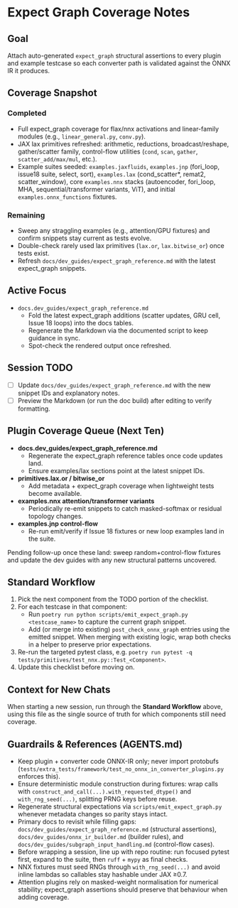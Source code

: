 # Expect Graph Coverage Notes

## Goal
Attach auto-generated `expect_graph` structural assertions to every plugin and example testcase so each converter path is validated against the ONNX IR it produces.

## Coverage Snapshot
### Completed
- Full expect_graph coverage for flax/nnx activations and linear-family modules (e.g., `linear_general.py`, `conv.py`).
- JAX lax primitives refreshed: arithmetic, reductions, broadcast/reshape, gather/scatter family, control-flow utilities (`cond`, `scan`, `gather`, `scatter_add/max/mul`, etc.).
- Example suites seeded: `examples.jaxfluids`, `examples.jnp` (fori_loop, issue18 suite, select, sort), `examples.lax` (cond_scatter*, remat2, scatter_window), core `examples.nnx` stacks (autoencoder, fori_loop, MHA, sequential/transformer variants, ViT), and initial `examples.onnx_functions` fixtures.

### Remaining
- Sweep any straggling examples (e.g., attention/GPU fixtures) and confirm snippets stay current as tests evolve.
- Double-check rarely used lax primitives (`lax.or`, `lax.bitwise_or`) once tests exist.
- Refresh `docs/dev_guides/expect_graph_reference.md` with the latest expect_graph snippets.

## Active Focus
- `docs.dev_guides/expect_graph_reference.md`
  - Fold the latest expect_graph additions (scatter updates, GRU cell, Issue 18 loops) into the docs tables.
  - Regenerate the Markdown via the documented script to keep guidance in sync.
  - Spot-check the rendered output once refreshed.

## Session TODO
- [ ] Update `docs/dev_guides/expect_graph_reference.md` with the new snippet IDs and explanatory notes.
- [ ] Preview the Markdown (or run the doc build) after editing to verify formatting.

## Plugin Coverage Queue (Next Ten)
- **docs.dev_guides/expect_graph_reference.md**
  - Regenerate the expect_graph reference tables once code updates land.
  - Ensure examples/lax sections point at the latest snippet IDs.
- **primitives.lax.or / bitwise_or**
  - Add metadata + expect_graph coverage when lightweight tests become available.
- **examples.nnx attention/transformer variants**
  - Periodically re-emit snippets to catch masked-softmax or residual topology changes.
- **examples.jnp control-flow**
  - Re-run emit/verify if Issue 18 fixtures or new loop examples land in the suite.


Pending follow-up once these land: sweep random+control-flow fixtures and update the dev guides with any new structural patterns uncovered.

## Standard Workflow
1. Pick the next component from the TODO portion of the checklist.
2. For each testcase in that component:
   - Run `poetry run python scripts/emit_expect_graph.py <testcase_name>` to capture the current graph snippet.
   - Add (or merge into existing) `post_check_onnx_graph` entries using the emitted snippet. When merging with existing logic, wrap both checks in a helper to preserve prior expectations.
3. Re-run the targeted pytest class, e.g. `poetry run pytest -q tests/primitives/test_nnx.py::Test_<Component>`.
4. Update this checklist before moving on.

## Context for New Chats
When starting a new session, run through the **Standard Workflow** above, using this file as the single source of truth for which components still need coverage.

## Guardrails & References (AGENTS.md)
- Keep plugin + converter code ONNX-IR only; never import protobufs (`tests/extra_tests/framework/test_no_onnx_in_converter_plugins.py` enforces this).
- Ensure deterministic module construction during fixtures: wrap calls with `construct_and_call(...).with_requested_dtype()` and `with_rng_seed(...)`, splitting PRNG keys before reuse.
- Regenerate structural expectations via `scripts/emit_expect_graph.py` whenever metadata changes so parity stays intact.
- Primary docs to revisit while filling gaps: `docs/dev_guides/expect_graph_reference.md` (structural assertions), `docs/dev_guides/onnx_ir_builder.md` (builder rules), and `docs/dev_guides/subgraph_input_handling.md` (control-flow cases).
- Before wrapping a session, line up with repo routine: run focused pytest first, expand to the suite, then `ruff` + `mypy` as final checks.
- NNX fixtures must seed RNGs through `with_rng_seed(...)` and avoid inline lambdas so callables stay hashable under JAX ≥0.7.
- Attention plugins rely on masked-weight normalisation for numerical stability; expect_graph assertions should preserve that behaviour when adding coverage.
